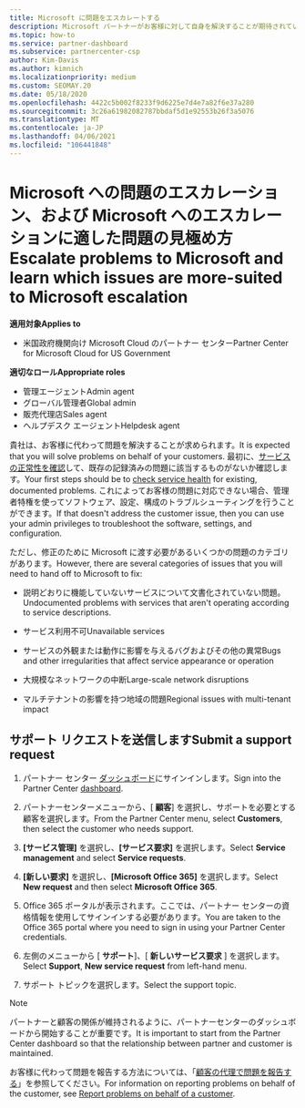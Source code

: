 ```yaml
---
title: Microsoft に問題をエスカレートする
description: Microsoft パートナーがお客様に対して自身を解決することが期待されている問題と、Microsoft にエスカレートする必要がある問題について説明します。
ms.topic: how-to
ms.service: partner-dashboard
ms.subservice: partnercenter-csp
author: Kim-Davis
ms.author: kimnich
ms.localizationpriority: medium
ms.custom: SEOMAY.20
ms.date: 05/18/2020
ms.openlocfilehash: 4422c5b002f8233f9d6225e7d4e7a82f6e37a280
ms.sourcegitcommit: 3c26a61982082787bbdaf5d1e92553b26f3a5076
ms.translationtype: MT
ms.contentlocale: ja-JP
ms.lasthandoff: 04/06/2021
ms.locfileid: "106441848"
---
```

# <a name="escalate-problems-to-microsoft-and-learn-which-issues-are-more-suited-to-microsoft-escalation"></a><span data-ttu-id="dc875-103">Microsoft への問題のエスカレーション、および Microsoft へのエスカレーションに適した問題の見極め方</span><span class="sxs-lookup"><span data-stu-id="dc875-103">Escalate problems to Microsoft and learn which issues are more-suited to Microsoft escalation</span></span>  

<span data-ttu-id="dc875-104">**適用対象**</span><span class="sxs-lookup"><span data-stu-id="dc875-104">**Applies to**</span></span>

- <span data-ttu-id="dc875-105">米国政府機関向け Microsoft Cloud のパートナー センター</span><span class="sxs-lookup"><span data-stu-id="dc875-105">Partner Center for Microsoft Cloud for US Government</span></span>

<span data-ttu-id="dc875-106">**適切なロール**</span><span class="sxs-lookup"><span data-stu-id="dc875-106">**Appropriate roles**</span></span>

- <span data-ttu-id="dc875-107">管理エージェント</span><span class="sxs-lookup"><span data-stu-id="dc875-107">Admin agent</span></span>
- <span data-ttu-id="dc875-108">グローバル管理者</span><span class="sxs-lookup"><span data-stu-id="dc875-108">Global admin</span></span>
- <span data-ttu-id="dc875-109">販売代理店</span><span class="sxs-lookup"><span data-stu-id="dc875-109">Sales agent</span></span>
- <span data-ttu-id="dc875-110">ヘルプデスク エージェント</span><span class="sxs-lookup"><span data-stu-id="dc875-110">Helpdesk agent</span></span>

<span data-ttu-id="dc875-111">貴社は、お客様に代わって問題を解決することが求められます。</span><span class="sxs-lookup"><span data-stu-id="dc875-111">It is expected that you will solve problems on behalf of your customers.</span></span> <span data-ttu-id="dc875-112">最初に、[サービスの正常性を確認](check-service-health.md)して、既存の記録済みの問題に該当するものがないか確認します。</span><span class="sxs-lookup"><span data-stu-id="dc875-112">Your first steps should be to [check service health](check-service-health.md) for existing, documented problems.</span></span> <span data-ttu-id="dc875-113">これによってお客様の問題に対応できない場合、管理者特権を使ってソフトウェア、設定、構成のトラブルシューティングを行うことができます。</span><span class="sxs-lookup"><span data-stu-id="dc875-113">If that doesn't address the customer issue, then you can use your admin privileges to troubleshoot the software, settings, and configuration.</span></span>

<span data-ttu-id="dc875-114">ただし、修正のために Microsoft に渡す必要があるいくつかの問題のカテゴリがあります。</span><span class="sxs-lookup"><span data-stu-id="dc875-114">However, there are several categories of issues that you will need to hand off to Microsoft to fix:</span></span>

- <span data-ttu-id="dc875-115">説明どおりに機能していないサービスについて文書化されていない問題。</span><span class="sxs-lookup"><span data-stu-id="dc875-115">Undocumented problems with services that aren't operating according to service descriptions.</span></span>

- <span data-ttu-id="dc875-116">サービス利用不可</span><span class="sxs-lookup"><span data-stu-id="dc875-116">Unavailable services</span></span>

- <span data-ttu-id="dc875-117">サービスの外観または動作に影響を与えるバグおよびその他の異常</span><span class="sxs-lookup"><span data-stu-id="dc875-117">Bugs and other irregularities that affect service appearance or operation</span></span>

- <span data-ttu-id="dc875-118">大規模なネットワークの中断</span><span class="sxs-lookup"><span data-stu-id="dc875-118">Large-scale network disruptions</span></span>

- <span data-ttu-id="dc875-119">マルチテナントの影響を持つ地域の問題</span><span class="sxs-lookup"><span data-stu-id="dc875-119">Regional issues with multi-tenant impact</span></span>

## <a name="submit-a-support-request"></a><span data-ttu-id="dc875-120">サポート リクエストを送信します</span><span class="sxs-lookup"><span data-stu-id="dc875-120">Submit a support request</span></span>

1. <span data-ttu-id="dc875-121">パートナー センター [ダッシュボード](https://partner.microsoft.com/dashboard)にサインインします。</span><span class="sxs-lookup"><span data-stu-id="dc875-121">Sign into the Partner Center [dashboard](https://partner.microsoft.com/dashboard).</span></span>

2. <span data-ttu-id="dc875-122">パートナーセンターメニューから、[ **顧客**] を選択し、サポートを必要とする顧客を選択します。</span><span class="sxs-lookup"><span data-stu-id="dc875-122">From the Partner Center menu, select **Customers**, then select the customer who needs support.</span></span>

3. <span data-ttu-id="dc875-123">**[サービス管理]** を選択し、**[サービス要求]** を選択します。</span><span class="sxs-lookup"><span data-stu-id="dc875-123">Select **Service management** and select **Service requests**.</span></span>

4. <span data-ttu-id="dc875-124">**[新しい要求]** を選択し、**[Microsoft Office 365]** を選択します。</span><span class="sxs-lookup"><span data-stu-id="dc875-124">Select **New request** and then select **Microsoft Office 365**.</span></span>

5. <span data-ttu-id="dc875-125">Office 365 ポータルが表示されます。ここでは、パートナー センターの資格情報を使用してサインインする必要があります。</span><span class="sxs-lookup"><span data-stu-id="dc875-125">You are taken to the Office 365 portal where you need to sign in using your Partner Center credentials.</span></span>

6. <span data-ttu-id="dc875-126">左側のメニューから [ **サポート**]、[ **新しいサービス要求** ] を選択します。</span><span class="sxs-lookup"><span data-stu-id="dc875-126">Select **Support**, **New service request** from left-hand menu.</span></span>

7. <span data-ttu-id="dc875-127">サポート トピックを選択します。</span><span class="sxs-lookup"><span data-stu-id="dc875-127">Select the support topic.</span></span>

>[!NOTE]
><span data-ttu-id="dc875-128">パートナーと顧客の関係が維持されるように、パートナーセンターのダッシュボードから開始することが重要です。</span><span class="sxs-lookup"><span data-stu-id="dc875-128">It is important to start from the Partner Center dashboard so that the relationship between partner and customer is maintained.</span></span> 

<span data-ttu-id="dc875-129">お客様に代わって問題を報告する方法については、「[顧客の代理で問題を報告する](report-problems-on-behalf-of-a-customer.md)」を参照してください。</span><span class="sxs-lookup"><span data-stu-id="dc875-129">For information on reporting problems on behalf of the customer, see [Report problems on behalf of a customer](report-problems-on-behalf-of-a-customer.md).</span></span>


